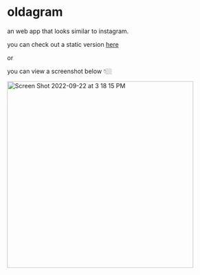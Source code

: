 # oldagram
 an web app that looks similar to instagram. 
 
 
 you can check out a static version [here](https://beautiful-mandazi-a17818.netlify.app/)
 
 or 
 
 you can view a screenshot below 👇🏼
 
 
 
<img width="433" alt="Screen Shot 2022-09-22 at 3 18 15 PM" src="https://user-images.githubusercontent.com/25935404/191843543-43a727ca-740e-4877-aa44-32503424569e.png">
